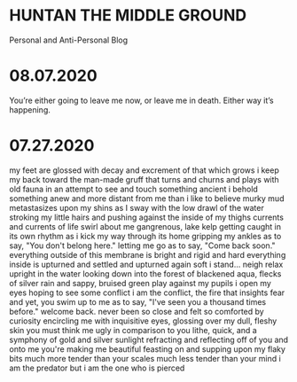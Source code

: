 # HUNTAN THE MIDDLE GROUND
Personal and Anti-Personal Blog



# 08.07.2020
You’re either going to leave me now, or leave me in death. Either way it’s happening. 

# 07.27.2020
my feet are glossed with decay and excrement of that which grows 
i keep my back toward the man-made gruff that turns and churns and plays with old fauna
in an attempt to see and touch something ancient
i behold something anew and more distant from me than i like to believe
murky mud metastasizes upon my shins as I sway with the low drawl of the water
stroking my little hairs and pushing against the inside of my thighs
currents and currents of life swirl about me
gangrenous, lake kelp getting caught in its own rhythm
as i kick my way through its home
gripping my ankles as to say, "You don't belong here."
letting me go as to say, "Come back soon."
everything outside of this membrane is bright and rigid and hard
everything inside is upturned and settled and upturned again 
soft
i stand...
neigh
relax upright in the water
looking down into the forest of blackened aqua, 
flecks of silver rain and sappy, bruised green play against my pupils
i open my eyes
hoping to see some conflict
i am the conflict, 
the fire that insights fear
and yet,
you swim up to me as to say, "I've seen you a thousand times before." 
welcome back.
never been so close and felt so comforted by curiosity
encircling me with inquisitive eyes,
glossing over my dull, fleshy skin
you must think me ugly 
in comparison to you
lithe, quick, and a symphony of 
gold and silver
sunlight refracting and reflecting off of you
and onto me
you're making me beautiful
feasting on and 
supping upon my flaky bits
much more tender than your scales
much less tender than your mind
i am the predator 
but i am  the one who is pierced 
